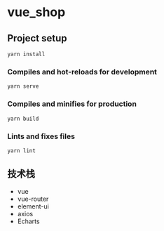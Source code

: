 # vue_shop

## Project setup

```
yarn install
```

### Compiles and hot-reloads for development

```
yarn serve
```

### Compiles and minifies for production

```
yarn build
```

### Lints and fixes files

```
yarn lint
```

## 技术栈

- vue
- vue-router
- element-ui
- axios
- Echarts
